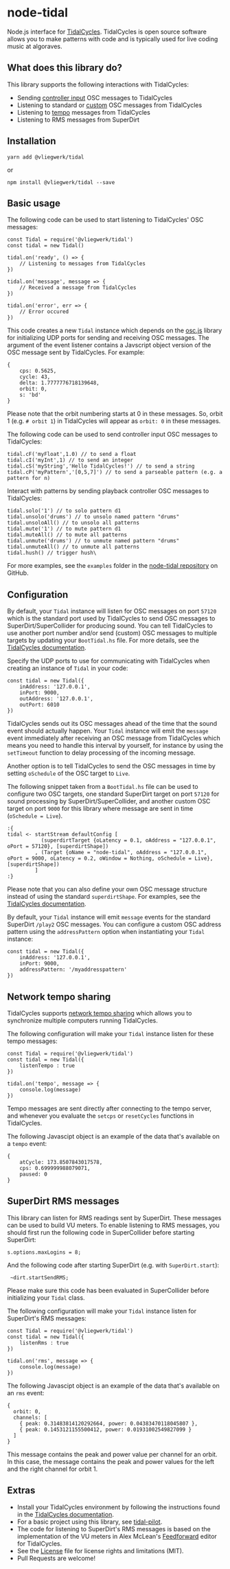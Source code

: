 # node-tidal

Node.js interface for [TidalCycles](https://tidalcycles.org). TidalCycles is open source software allows you to make patterns with code and is typically used for live coding music at algoraves.

## What does this library do?

This library supports the following interactions with TidalCycles:

-   Sending [controller input](https://tidalcycles.org/index.php/Controller_Input) OSC messages to TidalCycles
-   Listening to standard or [custom](https://tidalcycles.org/index.php/Custom_OSC) OSC messages from TidalCycles
-   Listening to [tempo](https://tidalcycles.org/index.php/Network_tempo_sharing) messages from TidalCycles
-   Listening to RMS messages from SuperDirt

## Installation

```
yarn add @vliegwerk/tidal
```

or

```
npm install @vliegwerk/tidal --save
```

## Basic usage

The following code can be used to start listening to TidalCycles' OSC messages:

```
const Tidal = require('@vliegwerk/tidal')
const tidal = new Tidal()

tidal.on('ready', () => {
	// Listening to messages from TidalCycles
})

tidal.on('message', message => {
	// Received a message from TidalCycles
})

tidal.on('error', err => {
	// Error occured
})
```

This code creates a new `Tidal` instance which depends on the [osc.js](https://www.npmjs.com/package/osc) library for initializing UDP ports for sending and receiving OSC messages. The argument of the event listener contains a Javscript object version of the OSC message sent by TidalCycles. For example:

```
{
    cps: 0.5625,
    cycle: 43,
    delta: 1.7777776718139648,
    orbit: 0,
    s: 'bd'
}
```

Please note that the orbit numbering starts at 0 in these messages. So, orbit 1 (e.g. `# orbit 1`) in TidalCycles will appear as `orbit: 0` in these messages.

The following code can be used to send controller input OSC messages to TidalCycles:

```
tidal.cF('myFloat',1.0) // to send a float
tidal.cI('myInt',1) // to send an integer
tidal.cS('myString','Hello TidalCycles!') // to send a string
tidal.cP('myPattern','[0,5,7]') // to send a parseable pattern (e.g. a pattern for n)
```

Interact with patterns by sending playback controller OSC messages to TidalCycles:

```
tidal.solo('1') // to solo pattern d1
tidal.unsolo('drums') // to unsolo named pattern "drums"
tidal.unsoloAll() // to unsolo all patterns
tidal.mute('1') // to mute pattern d1
tidal.muteAll() // to mute all patterns
tidal.unmute('drums') // to unmute named pattern "drums"
tidal.unmuteAll() // to unmute all patterns
tidal.hush() // trigger hush\
```

For more examples, see the `examples` folder in the [node-tidal repository](https://github.com/njanssen/node-tidal/tree/master/examples) on GitHub.

## Configuration

By default, your `Tidal` instance will listen for OSC messages on port `57120` which is the standard port used by TidalCycles to send OSC messages to SuperDirt/SuperCollider for producing sound. You can tell TidalCycles to use another port number and/or send (custom) OSC messages to multiple targets by updating your `BootTidal.hs` file. For more details, see the [TidalCycles documentation](https://tidalcycles.org/index.php/Custom_OSC).

Specify the UDP ports to use for communicating with TidalCycles when creating an instance of `Tidal` in your code:

```
const tidal = new Tidal({
	inAddress: '127.0.0.1',
	inPort: 9000,
	outAddress: '127.0.0.1',
	outPort: 6010
})
```

TidalCycles sends out its OSC messages ahead of the time that the sound event should actually happen.
Your `Tidal` instance will emit the `message` event immediately after receiving an OSC message from TidalCycles
which means you need to handle this interval by yourself, for instance by using the `setTimeout` function
to delay processing of the incoming message.

Another option is to tell TidalCycles to send the OSC messages in time by setting `oSchedule` of the OSC target to `Live`.

The following snippet taken from a `BootTidal.hs` file can be used to configure two OSC targets,
one standard SuperDirt target on port `57120` for sound processing by SuperDirt/SuperCollider, and another custom OSC target on port `9000` for
this library where message are sent in time (`oSchedule = Live`).

```
:{
tidal <- startStream defaultConfig [
           (superdirtTarget {oLatency = 0.1, oAddress = "127.0.0.1", oPort = 57120}, [superdirtShape])
         , (Target {oName = "node-tidal", oAddress = "127.0.0.1", oPort = 9000, oLatency = 0.2, oWindow = Nothing, oSchedule = Live}, [superdirtShape])
         ]
:}
```

Please note that you can also define your own OSC message structure instead of using the standard `superdirtShape`. For examples, see the [TidalCycles documentation](https://tidalcycles.org/index.php/Custom_OSC).

By default, your `Tidal` instance will emit `message` events for the standard SuperDirt `/play2` OSC messages.
You can configure a custom OSC address pattern using the `addressPattern` option when instantiating your `Tidal` instance:

```
const tidal = new Tidal({
	inAddress: '127.0.0.1',
	inPort: 9000,
	addressPattern: '/myaddresspattern'
})
```

## Network tempo sharing

TidalCycles supports [network tempo sharing](https://tidalcycles.org/index.php/Network_tempo_sharing) which allows you to synchronize multiple computers running TidalCycles.

The following configuration will make your `Tidal` instance listen for these tempo messages:

```
const Tidal = require('@vliegwerk/tidal')
const tidal = new Tidal({
	listenTempo : true
})

tidal.on('tempo', message => {
	console.log(message)
})
```

Tempo messages are sent directly after connecting to the tempo server, and whenever you evaluate the `setcps` or `resetCycles` functions in TidalCycles.

The following Javascipt object is an example of the data that's available on a `tempo` event:

```
{
    atCycle: 173.8507843017578,
    cps: 0.699999988079071,
    paused: 0
}
```

## SuperDirt RMS messages

This library can listen for RMS readings sent by SuperDirt. These messages can be used to build VU meters. To enable listening to RMS messages, you should first run the following code in SuperCollider before starting SuperDirt:

```
s.options.maxLogins = 8;
```

And the following code after starting SuperDirt (e.g. with `SuperDirt.start`):

```
 ~dirt.startSendRMS;
```

Please make sure this code has been evaluated in SuperCollider before initializing your `Tidal` class.

The following configuration will make your `Tidal` instance listen for SuperDirt's RMS messages:

```
const Tidal = require('@vliegwerk/tidal')
const tidal = new Tidal({
	listenRms : true
})

tidal.on('rms', message => {
	console.log(message)
})
```

The following Javascipt object is an example of the data that's available on an `rms` event:

```
{
  orbit: 0,
  channels: [
    { peak: 0.31483814120292664, power: 0.04383470118045807 },
    { peak: 0.1453121155500412, power: 0.01931002549827099 }
  ]
}
```

This message contains the peak and power value per channel for an orbit.
In this case, the message contains the peak and power values for the left and the right channel for orbit 1.

## Extras

-   Install your TidalCycles environment by following the instructions found in the [TidalCycles documentation](https://tidalcycles.org/docs/).
-   For a basic project using this library, see [tidal-pilot](https://github.com/njanssen/tidal-pilot).
-   The code for listening to SuperDirt's RMS messages is based on the implementation of the VU meters in Alex McLean's [Feedforward](https://github.com/yaxu/feedforward)
    editor for TidalCycles.
-   See the [License](LICENSE) file for license rights and limitations (MIT).
-   Pull Requests are welcome!

